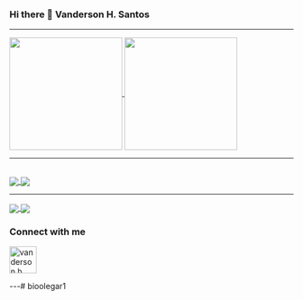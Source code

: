 ### Hi there 👋 Vanderson H. Santos
---

<a href="https://github.com/anuraghazra/github-readme-stats">
  <img height=200 align="center" src="https://github-readme-stats.vercel.app/api?username=bioolegar1&show_icons=true&theme=tokyonight" />
</a>
<a href="https://github.com/anuraghazra/convoychat">
  <img height=200 align="center" src="https://github-readme-stats.vercel.app/api/top-langs/?username=bioolegar1&layout=donut&theme=tokyonight" />
</a>
<br>

---

<br>
<a href="https://github.com/bioolegar1/GeradordeSenhaMFA">
  <img  align="center" src="https://github-readme-stats.vercel.app/api/pin/?username=bioolegar1&repo=GeradordeSenhaMFA&theme=tokyonight" />
</a>
<a href="https://github.com/bioolegar1/encurtaLink">
  <img  align="center" src="https://github-readme-stats.vercel.app/api/pin/?username=bioolegar1&repo=encurtaLink&theme=tokyonight" />
</a>

<br>

---

<a href="https://github.com/bioolegar1/StoreMotopecas-Site">
  <img  align="center" src="https://github-readme-stats.vercel.app/api/pin/?username=bioolegar1&repo=StoreMotopecas-Site&theme=tokyonight" />
</a>
<a href="https://github.com/bioolegar1/dslist">
  <img  align="center" src="https://github-readme-stats.vercel.app/api/pin/?username=bioolegar1&repo=dslist&theme=tokyonight" />
</a>




### Connect with me

<p>
<a href="https://www.linkedin.com/in/vandersonhsantos" target="blank"><img align="center" src="https://cdn.jsdelivr.net/npm/simple-icons@3.0.1/icons/linkedin.svg" alt="vanderson h santos" height="48" width="48" /></a>


---# bioolegar1
